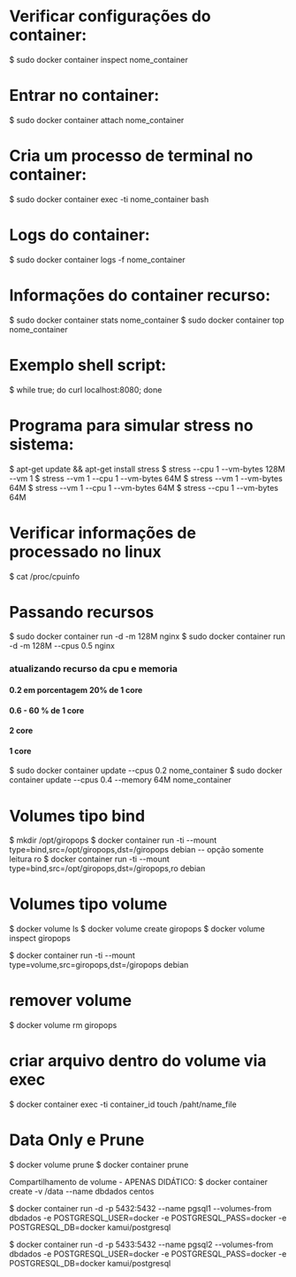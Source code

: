 # Verificar configurações do container:
$ sudo docker container inspect nome_container

# Entrar no container:
$ sudo docker container attach nome_container

# Cria um processo de terminal no container:
$ sudo docker container exec -ti nome_container bash 

# Logs do container:
$ sudo docker container logs -f nome_container

# Informações do container recurso:
$ sudo docker container stats nome_container
$ sudo docker container top nome_container

# Exemplo shell script:
$ while true; do curl localhost:8080; done

# Programa para simular stress no sistema:
$ apt-get update && apt-get install stress
$ stress --cpu 1 --vm-bytes 128M --vm 1
$ stress --vm 1 --cpu 1 --vm-bytes 64M
$ stress --vm 1 --vm-bytes 64M
$ stress --vm 1 --cpu 1 --vm-bytes 64M
$ stress --cpu 1 --vm-bytes 64M

# Verificar informações de processado no linux
$ cat /proc/cpuinfo

# Passando recursos
$ sudo docker container run -d -m 128M nginx
$ sudo docker container run -d -m 128M --cpus 0.5 nginx
### atualizando recurso da cpu e memoria
#### 0.2 em porcentagem 20% de 1 core
#### 0.6 - 60 % de 1 core
#### 2 core
#### 1 core
$ sudo docker container update --cpus 0.2 nome_container
$ sudo docker container update --cpus 0.4 --memory 64M nome_container

# Volumes tipo bind
$ mkdir /opt/giropops
$ docker container run -ti --mount type=bind,src=/opt/giropops,dst=/giropops debian
-- opção somente leitura ro
$ docker container run -ti --mount type=bind,src=/opt/giropops,dst=/giropops,ro debian


# Volumes tipo volume
$ docker volume ls
$ docker volume create giropops
$ docker volume inspect giropops

$ docker container run -ti --mount type=volume,src=giropops,dst=/giropops debian


# remover volume
$ docker volume rm giropops

# criar arquivo dentro do volume via exec
$ docker container exec -ti container_id touch /paht/name_file

#
# Data Only e Prune
$ docker volume prune
$ docker container prune


Compartilhamento de volume - APENAS DIDÁTICO:
$ docker container create -v /data --name dbdados centos

$ docker container run -d -p 5432:5432 --name pgsql1 --volumes-from dbdados -e POSTGRESQL_USER=docker -e POSTGRESQL_PASS=docker -e POSTGRESQL_DB=docker kamui/postgresql

$ docker container run -d -p 5433:5432 --name pgsql2 --volumes-from dbdados -e POSTGRESQL_USER=docker -e POSTGRESQL_PASS=docker -e POSTGRESQL_DB=docker kamui/postgresql






